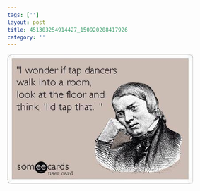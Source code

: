 ```yaml
---
tags: ['']
layout: post
title: 451303254914427_150920208417926
category: ''
---
```

![451303254914427_150920208417926](/uploads/2013-4-12-451303254914427_150920208417926.jpg)
